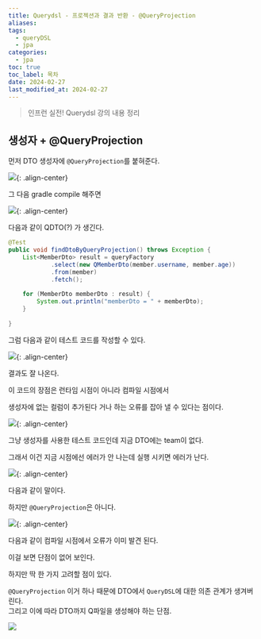 ```yaml
---
title: Querydsl - 프로젝션과 결과 반환 - @QueryProjection
aliases: 
tags:
  - queryDSL
  - jpa
categories:
  - jpa
toc: true
toc_label: 목차
date: 2024-02-27
last_modified_at: 2024-02-27
---
```


> 인프런 실전! Querydsl 강의 내용 정리

## 생성자  + @QueryProjection

먼저 DTO 생성자에 `@QueryProjection`를 붙혀준다.

![](https://i.imgur.com/e6yCRKU.png){: .align-center}

그 다음 gradle compile 해주면

![](https://i.imgur.com/LR5L9Or.png){: .align-center}

다음과 같이 QDTO(?) 가 생긴다.

```java
@Test  
public void findDtoByQueryProjection() throws Exception {  
    List<MemberDto> result = queryFactory  
            .select(new QMemberDto(member.username, member.age))  
            .from(member)  
            .fetch();  
  
    for (MemberDto memberDto : result) {  
        System.out.println("memberDto = " + memberDto);  
    }  
  
}
```

그럼 다음과 같이 테스트 코드를 작성할 수 있다.

![](https://i.imgur.com/SLx2ojm.png){: .align-center}

결과도 잘 나온다.

이 코드의 장점은 런타임 시점이 아니라 컴파일 시점에서

생성자에 없는 컬럼이 추가된다 거나 하는 오류를 잡아 낼 수 있다는 점이다.


![](https://i.imgur.com/LN7O0No.png){: .align-center}

그냥 생성자를 사용한 테스트 코드인데 지금 DTO에는 team이 없다. 

그래서 이건 지금 시점에선 에러가 안 나는데 실행 시키면 에러가 난다.

![](https://i.imgur.com/XiQhuPZ.png){: .align-center}

다음과 같이 말이다.

하지만 `@QueryProjection`은 아니다.

![](https://i.imgur.com/kxeaN0p.png){: .align-center}

다음과 같이 컴파일 시점에서 오류가 이미 발견 된다.

이걸 보면 단점이 없어 보인다.

하지만 딱 한 가지 고려할 점이 있다.

`@QueryProjection` 이거 하나 때문에 DTO에서 `QueryDSL`에 대한 의존 관계가 생겨버린다.<br>
그리고 이에 따라 DTO까지 Q파일을 생성해야 하는 단점.

![](https://i.imgur.com/Sa93kCd.png)

